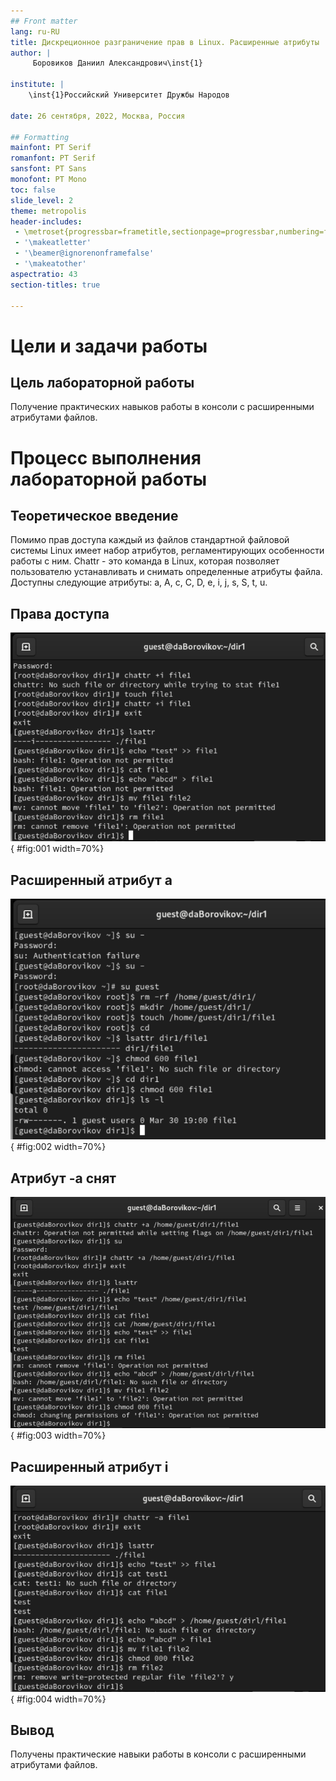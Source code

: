 ```yaml
---
## Front matter
lang: ru-RU
title: Дискреционное разграничение прав в Linux. Расширенные атрибуты
author: |
	 Боровиков Даниил Александрович\inst{1}

institute: |
	\inst{1}Российский Университет Дружбы Народов

date: 26 сентября, 2022, Москва, Россия

## Formatting
mainfont: PT Serif
romanfont: PT Serif
sansfont: PT Sans
monofont: PT Mono
toc: false
slide_level: 2
theme: metropolis
header-includes: 
 - \metroset{progressbar=frametitle,sectionpage=progressbar,numbering=fraction}
 - '\makeatletter'
 - '\beamer@ignorenonframefalse'
 - '\makeatother'
aspectratio: 43
section-titles: true

---
```


# Цели и задачи работы

## Цель лабораторной работы

Получение практических навыков работы в консоли с расширенными атрибутами файлов.

# Процесс выполнения лабораторной работы

## Теоретическое введение 

Помимо прав доступа каждый из файлов стандартной файловой системы Linux имеет набор атрибутов, регламентирующих особенности работы с ним. Chattr - это команда в Linux, 
которая позволяет пользователю устанавливать и снимать определенные атрибуты файла. Доступны следующие атрибуты: a, A, c, C, D, e, i, j, s, S, t, u.

## Права доступа

![Права доступа](image/01.png){ #fig:001  width=70%}

## Расширенный атрибут а

![атрибут -a](image/02.png){ #fig:002  width=70%}

## Атрибут -а снят

![аАтрибут -а снят](image/03.png){ #fig:003  width=70%}

## Расширенный атрибут i

![атрибут -i](image/04.png){ #fig:004  width=70%}

## Вывод

Получены практические навыки работы в консоли с расширенными атрибутами файлов. 
